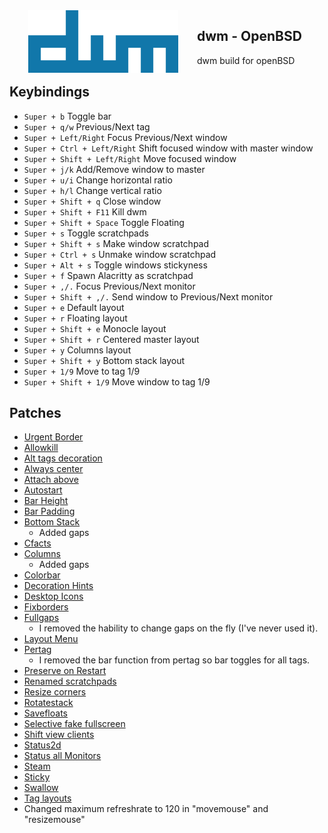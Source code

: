 <img src="https://raw.githubusercontent.com/aleister888/openBSD-dotfiles/master/img/dwm.png" align="left" height="100px" hspace="30px">

## dwm - OpenBSD

dwm build for openBSD

## Keybindings

- `Super + b` Toggle bar
- `Super + q/w` Previous/Next tag
- `Super + Left/Right` Focus Previous/Next window
- `Super + Ctrl + Left/Right` Shift focused window with master window
- `Super + Shift + Left/Right` Move focused window
- `Super + j/k` Add/Remove window to master
- `Super + u/i` Change horizontal ratio
- `Super + h/l` Change vertical ratio
- `Super + Shift + q` Close window
- `Super + Shift + F11` Kill dwm
- `Super + Shift + Space` Toggle Floating
- `Super + s` Toggle scratchpads
- `Super + Shift + s` Make window scratchpad
- `Super + Ctrl + s` Unmake window scratchpad
- `Super + Alt + s` Toggle windows stickyness
- `Super + f` Spawn Alacritty as scratchpad
- `Super + ,/.` Focus Previous/Next monitor
- `Super + Shift + ,/.` Send window to Previous/Next monitor
- `Super + e` Default layout
- `Super + r` Floating layout
- `Super + Shift + e` Monocle layout
- `Super + Shift + r` Centered master layout
- `Super + y` Columns layout
- `Super + Shift + y` Bottom stack layout
- `Super + 1/9` Move to tag 1/9
- `Super + Shift + 1/9` Move window to tag 1/9

## Patches

- [Urgent Border](https://dwm.suckless.org/patches/urgentborder/dwm-6.2-urg-border.diff)
- [Allowkill](https://dwm.suckless.org/patches/allowkillrule/dwm-allowkillrule-6.4.diff)
- [Alt tags decoration](https://dwm.suckless.org/patches/alttagsdecoration/dwm-alttagsdecoration-2020010304-cb3f58a.diff)
- [Always center](https://dwm.suckless.org/patches/alwayscenter/dwm-alwayscenter-20200625-f04cac6.diff)
- [Attach above](https://dwm.suckless.org/patches/attachabove/dwm-attachabove-6.2-20200421.diff)
- [Autostart](https://dwm.suckless.org/patches/autostart/dwm-autostart-20210120-cb3f58a.diff)
- [Bar Height](https://dwm.suckless.org/patches/bar_height/dwm-bar-height-spacing-6.3.diff)
- [Bar Padding](https://dwm.suckless.org/patches/barpadding/dwm-barpadding-6.2.diff)
- [Bottom Stack](https://dwm.suckless.org/patches/bottomstack/dwm-bottomstack-6.1.diff)
    - Added gaps
- [Cfacts](https://dwm.suckless.org/patches/cfacts/dwm-cfacts-20200913-61bb8b2.diff)
- [Columns](https://dwm.suckless.org/patches/columns/dwm-columns-6.2.diff)
    - Added gaps
- [Colorbar](https://dwm.suckless.org/patches/colorbar/dwm-colorbar-6.2.diff)
- [Decoration Hints](https://dwm.suckless.org/patches/decoration_hints/dwm-decorhints-6.2.diff)
- [Desktop Icons](https://raw.githubusercontent.com/bakkeby/patches/master/dwm/dwm-desktop_icons-6.2.diff)
- [Fixborders](https://dwm.suckless.org/patches/alpha/dwm-fixborders-6.2.diff)
- [Fullgaps](https://dwm.suckless.org/patches/fullgaps/dwm-fullgaps-6.2.diff)
    - I removed the hability to change gaps on the fly (I've never used it).
- [Layout Menu](https://dwm.suckless.org/patches/layoutmenu/dwm-layoutmenu-6.2.diff)
- [Pertag](https://dwm.suckless.org/patches/pertag/dwm-pertag-20200914-61bb8b2.diff)
    - I removed the bar function from pertag so bar toggles for all tags.
- [Preserve on Restart](https://dwm.suckless.org/patches/preserveonrestart/dwm-preserveonrestart-6.3.diff)
- [Renamed scratchpads](https://raw.githubusercontent.com/bakkeby/patches/master/dwm/dwm-renamedscratchpads-6.3.diff)
- [Resize corners](https://raw.githubusercontent.com/bakkeby/patches/master/dwm/dwm-resizecorners-6.3.diff)
- [Rotatestack](https://dwm.suckless.org/patches/rotatestack/dwm-rotatestack-20161021-ab9571b.diff)
- [Savefloats](https://dwm.suckless.org/patches/save_floats/dwm-savefloats-20181212-b69c870.diff)
- [Selective fake fullscreen](https://dwm.suckless.org/patches/selectivefakefullscreen/dwm-selectivefakefullscreen-20201130-97099e7.diff)
- [Shift view clients](https://raw.githubusercontent.com/bakkeby/patches/master/dwm/dwm-shiftviewclients-6.2.diff)
- [Status2d](https://dwm.suckless.org/patches/status2d/dwm-status2d-6.3.diff)
- [Status all Monitors](https://dwm.suckless.org/patches/statusallmons/dwm-statusallmons-6.2.diff)
- [Steam](https://raw.githubusercontent.com/bakkeby/patches/master/dwm/dwm-steam-6.2.diff)
- [Sticky](https://dwm.suckless.org/patches/sticky/dwm-sticky-6.4.diff)
- [Swallow](https://dwm.suckless.org/patches/swallow/dwm-swallow-6.3.diff)
- [Tag layouts](https://dwm.suckless.org/patches/taglayouts/dwm-taglayouts-6.4.diff)
- Changed maximum refreshrate to 120 in "movemouse" and "resizemouse"
